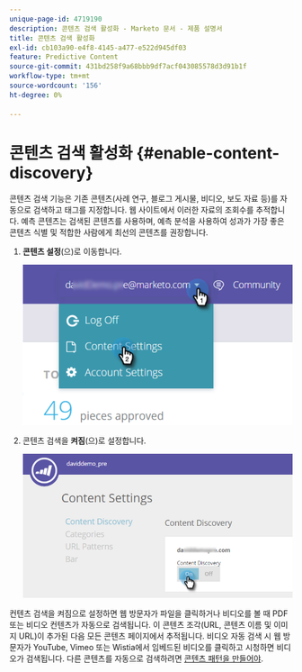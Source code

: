 ```yaml
---
unique-page-id: 4719190
description: 콘텐츠 검색 활성화 - Marketo 문서 - 제품 설명서
title: 콘텐츠 검색 활성화
exl-id: cb103a90-e4f8-4145-a477-e522d945df03
feature: Predictive Content
source-git-commit: 431bd258f9a68bbb9df7acf043085578d3d91b1f
workflow-type: tm+mt
source-wordcount: '156'
ht-degree: 0%

---
```


# 콘텐츠 검색 활성화 {#enable-content-discovery}

콘텐츠 검색 기능은 기존 콘텐츠(사례 연구, 블로그 게시물, 비디오, 보도 자료 등)를 자동으로 검색하고 태그를 지정합니다. 웹 사이트에서 이러한 자료의 조회수를 추적합니다.  예측 콘텐츠는 검색된 콘텐츠를 사용하며, 예측 분석을 사용하여 성과가 가장 좋은 콘텐츠 식별 및 적합한 사람에게 최선의 콘텐츠를 권장합니다.

1. **콘텐츠 설정**(으)로 이동합니다.

   ![](assets/settings-dropdown-hand.png)

1. 콘텐츠 검색을 **켜짐**(으)로 설정합니다.

   ![](assets/content-discovery-on-hand.png)

컨텐츠 검색을 켜짐으로 설정하면 웹 방문자가 파일을 클릭하거나 비디오를 볼 때 PDF 또는 비디오 컨텐츠가 자동으로 검색됩니다. 이 콘텐츠 조각(URL, 콘텐츠 이름 및 이미지 URL)이 추가된 다음 모든 콘텐츠 페이지에서 추적됩니다. 비디오 자동 검색 시 웹 방문자가 YouTube, Vimeo 또는 Wistia에서 임베드된 비디오를 클릭하고 시청하면 비디오가 검색됩니다. 다른 콘텐츠를 자동으로 검색하려면 [콘텐츠 패턴을 만들어야](/help/marketo/product-docs/predictive-content/getting-started/create-content-patterns.md).
